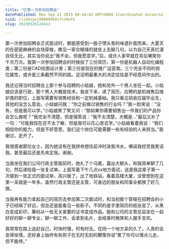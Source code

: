 ```yaml
---
title: "忆第一次参加招聘会"
datePublished: Mon Sep 21 2015 04:44:02 GMT+0000 (Coordinated Universal Time)
cuid: cli42xyuj000009k0cfcn9ntk
slug: 20230526124412

---
```


第一次参加招聘会正式面试时，都能感受到一股子愣头青的味道扑面而来。大夏天的在密密麻麻的会场穿梭，瞧见一家合眼缘的就坐上去聊几句，以为自己天真烂漫自信无比，其实当你说出“我不会，但我愿意学。”后，或许人家早就在背后嘲笑你千次万次。我第一次参加招聘会的时候投了三份简历，第一份是机器人自动化编程类；第二份是CAD绘图设计类；第三份是现在的推广运营类。三个完全不同的岗位属性，或许是三条截然不同的路。这证明最重大的决定往往是不经意间作出的。

我还记得当时招聘会上那个参与招聘的小姑娘，她和另外一个男人坐在一起。小姑娘应该是行政，那个男人大概是技术。我坐下来，递了简历，应聘的是机械售后维护类的职位，上面写需要有销售经验和一定机械基础。我只看见招收应届毕业生，其他的没怎么意会。小姑娘问我：“你之前做过销售的行业吗？”我一脸笑说：“没有，但是我可以学。”小姑娘笑了笑又问：“那如果你需要销售出一件我们的产品你会怎么做呢？”我完全不清楚，但是强答说：“我不太清楚，大概是...”最后又补了一句：“可能我现在还不太了解，但是我可以花心思去学。”小姑娘看着我说：“我们相信你的能力，但是不好意思，我们这个岗位可能需要一些有经验的人来担当。”我谢过，走开了。

我很感谢那位女士，因为她没有在我拼命想往前冲时泼我冷水，嘲讽我挖苦我笑话我，甚至最后还是先肯定我。谢谢。

当我坐在我们公司行政主管面前时，她扎了个马尾，露出大额头，和我简单聊了几句，然后递给我一张复试单。上面写着下午几点xx地方面试，这是我这辈子第一次接到一张正式的面试单，高兴极了。出了地铁站，看着高楼大厦，没曾想到在这里一呆就是一年多。虽然行政主管还是主管，可身边的朋友和同事全都换了好几拨。

当我再有能力拿起自己的简历去参加第二次面试时，和当初那个穿梭在招聘会的小子已经隔了好远，但总还是能看见一些影子。不同的是手里简历的纸张变了，从黑白变成彩印，筹码从一些无关紧要的证书变成作品。能和公司的主管总监坐在一起好好的聊一聊专业，聊一聊工作，会拿到名片，会结束时微笑和人握手言欢。

我常常在路上追赶自己，时快时慢，时有时无。在同一个地方呆的久了，人真的会变得怯懦，还好身上始终有些担子在无时无刻的鞭策你说“累了你可以慢点儿走，但不能停。”